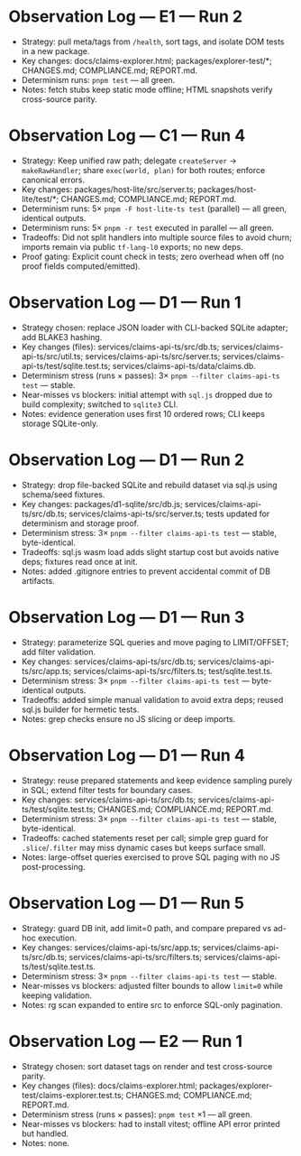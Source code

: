# Observation Log — E1 — Run 2

- Strategy: pull meta/tags from `/health`, sort tags, and isolate DOM tests in a new package.
- Key changes: docs/claims-explorer.html; packages/explorer-test/*; CHANGES.md; COMPLIANCE.md; REPORT.md.
- Determinism runs: `pnpm test` — all green.
- Notes: fetch stubs keep static mode offline; HTML snapshots verify cross-source parity.

# Observation Log — C1 — Run 4

- Strategy: Keep unified raw path; delegate `createServer` → `makeRawHandler`; share `exec(world, plan)` for both routes; enforce canonical errors.
- Key changes: packages/host-lite/src/server.ts; packages/host-lite/test/*; CHANGES.md; COMPLIANCE.md; REPORT.md.
- Determinism runs: 5× `pnpm -F host-lite-ts test` (parallel) — all green, identical outputs.
 - Determinism runs: 5× `pnpm -r test` executed in parallel — all green.
- Tradeoffs: Did not split handlers into multiple source files to avoid churn; imports remain via public `tf-lang-l0` exports; no new deps.
- Proof gating: Explicit count check in tests; zero overhead when off (no proof fields computed/emitted).

# Observation Log — D1 — Run 1

- Strategy chosen: replace JSON loader with CLI-backed SQLite adapter; add BLAKE3 hashing.
- Key changes (files): services/claims-api-ts/src/db.ts; services/claims-api-ts/src/util.ts; services/claims-api-ts/src/server.ts; services/claims-api-ts/test/sqlite.test.ts; services/claims-api-ts/data/claims.db.
- Determinism stress (runs × passes): 3× `pnpm --filter claims-api-ts test` — stable.
- Near-misses vs blockers: initial attempt with `sql.js` dropped due to build complexity; switched to `sqlite3` CLI.
- Notes: evidence generation uses first 10 ordered rows; CLI keeps storage SQLite-only.

# Observation Log — D1 — Run 2

- Strategy: drop file-backed SQLite and rebuild dataset via sql.js using schema/seed fixtures.
- Key changes: packages/d1-sqlite/src/db.js; services/claims-api-ts/src/db.ts; services/claims-api-ts/src/server.ts; tests updated for determinism and storage proof.
- Determinism stress: 3× `pnpm --filter claims-api-ts test` — stable, byte-identical.
- Tradeoffs: sql.js wasm load adds slight startup cost but avoids native deps; fixtures read once at init.
- Notes: added .gitignore entries to prevent accidental commit of DB artifacts.

# Observation Log — D1 — Run 3

- Strategy: parameterize SQL queries and move paging to LIMIT/OFFSET; add filter validation.
- Key changes: services/claims-api-ts/src/db.ts; services/claims-api-ts/src/app.ts; services/claims-api-ts/src/filters.ts; test/sqlite.test.ts.
- Determinism stress: 3× `pnpm --filter claims-api-ts test` — byte-identical outputs.
- Tradeoffs: added simple manual validation to avoid extra deps; reused sql.js builder for hermetic tests.
- Notes: grep checks ensure no JS slicing or deep imports.

# Observation Log — D1 — Run 4

- Strategy: reuse prepared statements and keep evidence sampling purely in SQL; extend filter tests for boundary cases.
- Key changes: services/claims-api-ts/src/db.ts; services/claims-api-ts/test/sqlite.test.ts; CHANGES.md; COMPLIANCE.md; REPORT.md.
- Determinism stress: 3× `pnpm --filter claims-api-ts test` — stable, byte-identical.
- Tradeoffs: cached statements reset per call; simple grep guard for `.slice`/`.filter` may miss dynamic cases but keeps surface small.
- Notes: large-offset queries exercised to prove SQL paging with no JS post-processing.

# Observation Log — D1 — Run 5

- Strategy: guard DB init, add limit=0 path, and compare prepared vs ad-hoc execution.
- Key changes: services/claims-api-ts/src/app.ts; services/claims-api-ts/src/db.ts; services/claims-api-ts/src/filters.ts; services/claims-api-ts/test/sqlite.test.ts.
- Determinism stress: 3× `pnpm --filter claims-api-ts test` — stable.
- Near-misses vs blockers: adjusted filter bounds to allow `limit=0` while keeping validation.
- Notes: rg scan expanded to entire src to enforce SQL-only pagination.

# Observation Log — E2 — Run 1

- Strategy chosen: sort dataset tags on render and test cross-source parity.
- Key changes (files): docs/claims-explorer.html; packages/explorer-test/claims-explorer.test.ts; CHANGES.md; COMPLIANCE.md; REPORT.md.
- Determinism stress (runs × passes): `pnpm test` ×1 — all green.
- Near-misses vs blockers: had to install vitest; offline API error printed but handled.
- Notes: none.
